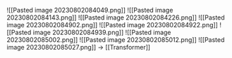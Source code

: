 


![[Pasted image 20230802084049.png]]
![[Pasted image 20230802084143.png]]
![[Pasted image 20230802084226.png]]
![[Pasted image 20230802084902.png]]
![[Pasted image 20230802084922.png]]
![[Pasted image 20230802084939.png]]
![[Pasted image 20230802085002.png]]
![[Pasted image 20230802085012.png]]
![[Pasted image 20230802085027.png]]
-> [[Transformer]]
